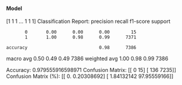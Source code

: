 #### Model
[1 1 1 ... 1 1 1]
Classification Report:
              precision    recall  f1-score   support

           0       0.00      0.00      0.00        15
           1       1.00      0.98      0.99      7371

    accuracy                           0.98      7386
   macro avg       0.50      0.49      0.49      7386
weighted avg       1.00      0.98      0.99      7386

Accuracy: 0.979555916598971
Confusion Matrix:
[[   0   15]
 [ 136 7235]]
Confusion Matrix (%):
[[ 0.          0.20308692]
 [ 1.84132142 97.95559166]]

